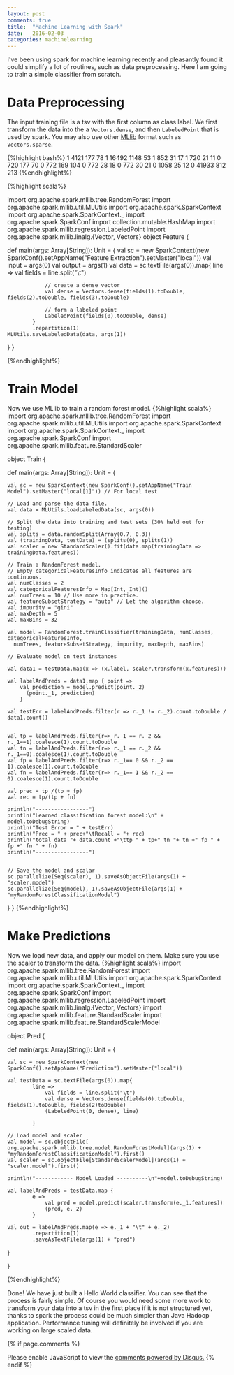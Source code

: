 ```yaml
---
layout: post
comments: true
title:  "Machine Learning with Spark"
date:   2016-02-03
categories: machinelearning
---
```

I've been using spark for machine learning recently and pleasantly found it could simplify a lot of routines, such as data preprocessing. Here I am going to train a simple classifier from scratch. 

Data Preprocessing
=========
The input training file is a tsv with the first column as class label. We first transform the data into the a `Vectors.dense`, and then `LabeledPoint` that is used by spark. You may also use other [MLlib](http://spark.apache.org/docs/latest/mllib-guide.html) format such as `Vectors.sparse`. 

{%highlight bash%}
1	4121	177	78
1	16492	1148	53
1	852	31	17
1	720	21	11
0	720	177	70
0	772	169	104
0	772	28	18
0	772	30	21
0	1058	25	12
0	41933	812	213
{%endhighlight%}

{%highlight scala%}

import org.apache.spark.mllib.tree.RandomForest
import org.apache.spark.mllib.util.MLUtils
import org.apache.spark.SparkContext
import org.apache.spark.SparkContext._
import org.apache.spark.SparkConf
import collection.mutable.HashMap
import org.apache.spark.mllib.regression.LabeledPoint
import org.apache.spark.mllib.linalg.{Vector, Vectors}
object Feature {

  def main(args: Array[String]): Unit = {
	val sc = new SparkContext(new SparkConf().setAppName("Feature Extraction").setMaster("local"))
	val input = args(0)
	val output = args(1)
	val data = sc.textFile(args(0)).map{
			 line =>
			 	val fields = line.split("\t")  	
			 	
			 	// create a dense vector
			 	val dense = Vectors.dense(fields(1).toDouble, fields(2).toDouble, fields(3).toDouble)
			 	
			 	// form a labeled point
			 	LabeledPoint(fields(0).toDouble, dense)
		 	}
		 	.repartition(1)
	MLUtils.saveLabeledData(data, args(1))
  }
}

{%endhighlight%}

Train Model
========
Now we use MLlib to train a random forest model.
{%highlight scala%}
import org.apache.spark.mllib.tree.RandomForest
import org.apache.spark.mllib.util.MLUtils
import org.apache.spark.SparkContext
import org.apache.spark.SparkContext._
import org.apache.spark.SparkConf
import org.apache.spark.mllib.feature.StandardScaler


object Train {

  def main(args: Array[String]): Unit = {
    
    val sc = new SparkContext(new SparkConf().setAppName("Train Model").setMaster("local[1]")) // For local test
    
    // Load and parse the data file.
    val data = MLUtils.loadLabeledData(sc, args(0))
    
    // Split the data into training and test sets (30% held out for testing)
    val splits = data.randomSplit(Array(0.7, 0.3))
    val (trainingData, testData) = (splits(0), splits(1))
    val scaler = new StandardScaler().fit(data.map(trainingData => trainingData.features))
    
    // Train a RandomForest model.
    // Empty categoricalFeaturesInfo indicates all features are continuous.
    val numClasses = 2
    val categoricalFeaturesInfo = Map[Int, Int]()
    val numTrees = 10 // Use more in practice.
    val featureSubsetStrategy = "auto" // Let the algorithm choose.
    val impurity = "gini"
    val maxDepth = 5
    val maxBins = 32
    
    val model = RandomForest.trainClassifier(trainingData, numClasses, categoricalFeaturesInfo,
      numTrees, featureSubsetStrategy, impurity, maxDepth, maxBins)
      
    // Evaluate model on test instances 
        
    val data1 = testData.map(x => (x.label, scaler.transform(x.features)))  
	  
    val labelAndPreds = data1.map { point =>
	    val prediction = model.predict(point._2)
	      (point._1, prediction)
	    }
    
    val testErr = labelAndPreds.filter(r => r._1 != r._2).count.toDouble / data1.count()
    
    
    val tp = labelAndPreds.filter(r=> r._1 == r._2 && r._1==1).coalesce(1).count.toDouble
    val tn = labelAndPreds.filter(r=> r._1 == r._2 && r._1==0).coalesce(1).count.toDouble
    val fp = labelAndPreds.filter(r=> r._1== 0 && r._2 == 1).coalesce(1).count.toDouble
    val fn = labelAndPreds.filter(r=> r._1== 1 && r._2 == 0).coalesce(1).count.toDouble
    
    val prec = tp /(tp + fp)
    val rec = tp/(tp + fn)
    
    println("-----------------")
    println("Learned classification forest model:\n" + model.toDebugString)
    println("Test Error = " + testErr)
    println("Prec = " + prec+"\tRecall = "+ rec)
    println("total data "+ data.count +"\ttp " + tp+" tn "+ tn +" fp " + fp +" fn " + fn)
    println("-----------------")
    
    
    // Save the model and scalar
    sc.parallelize(Seq(scaler), 1).saveAsObjectFile(args(1) + "scaler.model")
    sc.parallelize(Seq(model), 1).saveAsObjectFile(args(1) + "myRandomForestClassificationModel")
  }
}
{%endhighlight%}

Make Predictions
=======
Now we load new data, and apply our model on them. Make sure you use the scaler to transform the data.
{%highlight scala%}
import org.apache.spark.mllib.tree.RandomForest
import org.apache.spark.mllib.util.MLUtils
import org.apache.spark.SparkContext
import org.apache.spark.SparkContext._
import org.apache.spark.SparkConf
import org.apache.spark.mllib.regression.LabeledPoint
import org.apache.spark.mllib.linalg.{Vector, Vectors}
import org.apache.spark.mllib.feature.StandardScaler
import org.apache.spark.mllib.feature.StandardScalerModel

object Pred {

  def main(args: Array[String]): Unit = {
		 
	val sc = new SparkContext(new SparkConf().setAppName("Prediction").setMaster("local"))
		 					
	val testData = sc.textFile(args(0)).map{ 
			line =>
				val fields = line.split("\t")
				val dense = Vectors.dense(fields(0).toDouble, fields(1).toDouble, fields(2)toDouble)
				(LabeledPoint(0, dense), line)
			 					
		 	}
		 			
	// Load model and scaler
	val model = sc.objectFile[ org.apache.spark.mllib.tree.model.RandomForestModel](args(1) + "myRandomForestClassificationModel").first()
	val scaler = sc.objectFile[StandardScalerModel](args(1) + "scaler.model").first()
		 
	println("------------ Model Loaded ----------\n"+model.toDebugString)
		 
	val labelAndPreds = testData.map { 
			e =>
		   		val pred = model.predict(scaler.transform(e._1.features))
		   		(pred, e._2)
		 	}
		
	val out = labelAndPreds.map(e => e._1 + "\t" + e._2)
			.repartition(1)
			.saveAsTextFile(args(1) + "pred")
  }
		 
}

{%endhighlight%}

Done! We have just built a Hello World classifier. You can see that the process is fairly simple. Of course you would need some more work to transform your data into a tsv in the first place if it is not structured yet, thanks to spark the process could be much simpler than Java Hadoop application. Performance tuning will definitely be involved if you are working on large scaled data. 

{% if page.comments %} 
<div id="disqus_thread"></div>
<script>
    /**
     *  RECOMMENDED CONFIGURATION VARIABLES: EDIT AND UNCOMMENT THE SECTION BELOW TO INSERT DYNAMIC VALUES FROM YOUR PLATFORM OR CMS.
     *  LEARN WHY DEFINING THESE VARIABLES IS IMPORTANT: https://disqus.com/admin/universalcode/#configuration-variables
     */
    /*
    var disqus_config = function () {
        this.page.url = PAGE_URL;  // Replace PAGE_URL with your page's canonical URL variable
        this.page.identifier = PAGE_IDENTIFIER; // Replace PAGE_IDENTIFIER with your page's unique identifier variable
    };
    */
    (function() {  // DON'T EDIT BELOW THIS LINE
        var d = document, s = d.createElement('script');
        
        s.src = '//slowlyspeedingcode.disqus.com/embed.js';
        
        s.setAttribute('data-timestamp', +new Date());
        (d.head || d.body).appendChild(s);
    })();
</script>
<noscript>Please enable JavaScript to view the <a href="https://disqus.com/?ref_noscript" rel="nofollow">comments powered by Disqus.</a></noscript>
{% endif %}
